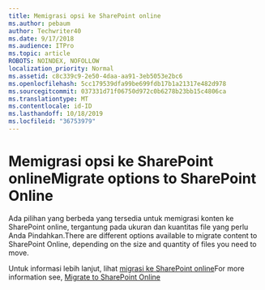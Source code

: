 ```yaml
---
title: Memigrasi opsi ke SharePoint online
ms.author: pebaum
author: Techwriter40
ms.date: 9/17/2018
ms.audience: ITPro
ms.topic: article
ROBOTS: NOINDEX, NOFOLLOW
localization_priority: Normal
ms.assetid: c8c339c9-2e50-4daa-aa91-3eb5053e2bc6
ms.openlocfilehash: 5cc179539dfa99be699fdb17b1a21317e482d978
ms.sourcegitcommit: 037331d71f06750d972c0b6278b23bb15c4806ca
ms.translationtype: MT
ms.contentlocale: id-ID
ms.lasthandoff: 10/18/2019
ms.locfileid: "36753979"
---
```

# <a name="migrate-options-to-sharepoint-online"></a><span data-ttu-id="2ef56-102">Memigrasi opsi ke SharePoint online</span><span class="sxs-lookup"><span data-stu-id="2ef56-102">Migrate options to SharePoint Online</span></span>

<span data-ttu-id="2ef56-103">Ada pilihan yang berbeda yang tersedia untuk memigrasi konten ke SharePoint online, tergantung pada ukuran dan kuantitas file yang perlu Anda Pindahkan.</span><span class="sxs-lookup"><span data-stu-id="2ef56-103">There are different options available to migrate content to SharePoint Online, depending on the size and quantity of files you need to move.</span></span>
  
<span data-ttu-id="2ef56-104">Untuk informasi lebih lanjut, lihat [migrasi ke SharePoint online](https://go.microsoft.com/fwlink/?linkid-2022029)</span><span class="sxs-lookup"><span data-stu-id="2ef56-104">For more information see, [Migrate to SharePoint Online](https://go.microsoft.com/fwlink/?linkid-2022029)</span></span>
  

